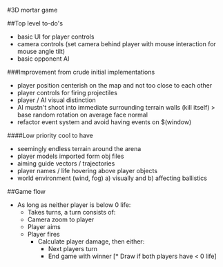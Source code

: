 #3D mortar game

##Top level to-do's
* basic UI for player controls
* camera controls (set camera behind player with mouse interaction for mouse angle tilt)
* basic opponent AI

###Improvement from crude initial implementations
* player position centerish on the map and not too close to each other
* player controls for firing projectiles
* player / AI visual distinction
* AI mustn't shoot into immediate surrounding terrain walls (kill itself) > base random rotation on average face normal
* refactor event system and avoid having events on $(window)

####Low priority cool to have
* seemingly endless terrain around the arena
* player models imported form obj files
* aiming guide vectors / trajectories
* player names / life hovering above player objects
* world environment (wind, fog) a) visually and b) affecting ballistics

##Game flow
* As long as neither player is below 0 life:
    * Takes turns, a turn consists of:
    * Camera zoom to player
    * Player aims
    * Player fires
        * Calculate player damage, then either:
            * Next players turn
            * End game with winner
            [* Draw if both players have < 0 life]